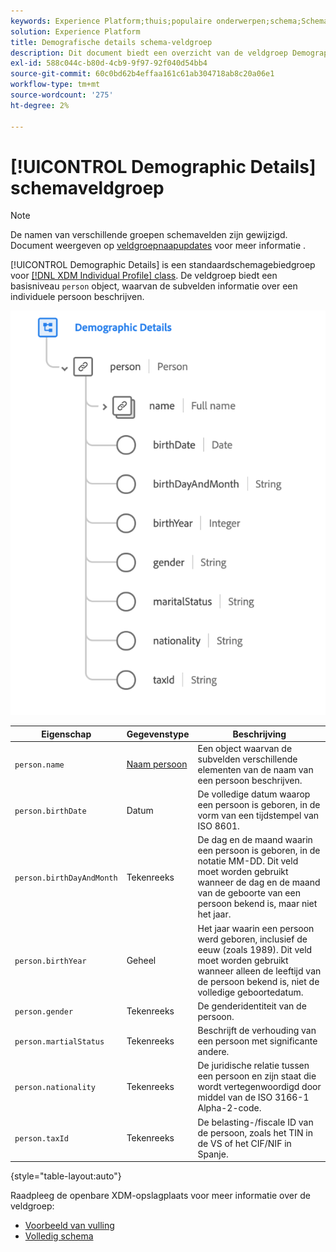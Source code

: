 ```yaml
---
keywords: Experience Platform;thuis;populaire onderwerpen;schema;Schema;XDM;individueel profiel;gebieden;schema's;Schema's;Schema ontwerp;gebiedsgroep;field groep;persoon;persoondetails;profiel persoondetails;persoon; persoon
solution: Experience Platform
title: Demografische details schema-veldgroep
description: Dit document biedt een overzicht van de veldgroep Demographic Details.
exl-id: 588c044c-b80d-4cb9-9f97-92f040d54bb4
source-git-commit: 60c0bd62b4effaa161c61ab304718ab8c20a06e1
workflow-type: tm+mt
source-wordcount: '275'
ht-degree: 2%

---
```



# [!UICONTROL Demographic Details] schemaveldgroep

>[!NOTE]
>
>De namen van verschillende groepen schemavelden zijn gewijzigd. Document weergeven op [veldgroepnaapupdates](../name-updates.md) voor meer informatie .

[!UICONTROL Demographic Details] is een standaardschemagebiedgroep voor [[!DNL XDM Individual Profile] class](../../classes/individual-profile.md). De veldgroep biedt een basisniveau `person` object, waarvan de subvelden informatie over een individuele persoon beschrijven.

![](../../images/field-groups/demographic-details.png)

| Eigenschap | Gegevenstype | Beschrijving |
| --- | --- | --- |
| `person.name` | [Naam persoon](../../data-types/person-name.md) | Een object waarvan de subvelden verschillende elementen van de naam van een persoon beschrijven. |
| `person.birthDate` | Datum | De volledige datum waarop een persoon is geboren, in de vorm van een tijdstempel van ISO 8601. |
| `person.birthDayAndMonth` | Tekenreeks | De dag en de maand waarin een persoon is geboren, in de notatie MM-DD. Dit veld moet worden gebruikt wanneer de dag en de maand van de geboorte van een persoon bekend is, maar niet het jaar. |
| `person.birthYear` | Geheel | Het jaar waarin een persoon werd geboren, inclusief de eeuw (zoals 1989). Dit veld moet worden gebruikt wanneer alleen de leeftijd van de persoon bekend is, niet de volledige geboortedatum. |
| `person.gender` | Tekenreeks | De genderidentiteit van de persoon. |
| `person.martialStatus` | Tekenreeks | Beschrijft de verhouding van een persoon met significante andere. |
| `person.nationality` | Tekenreeks | De juridische relatie tussen een persoon en zijn staat die wordt vertegenwoordigd door middel van de ISO 3166-1 Alpha-2-code. |
| `person.taxId` | Tekenreeks | De belasting-/fiscale ID van de persoon, zoals het TIN in de VS of het CIF/NIF in Spanje. |

{style="table-layout:auto"}

Raadpleeg de openbare XDM-opslagplaats voor meer informatie over de veldgroep:

* [Voorbeeld van vulling](https://github.com/adobe/xdm/blob/master/components/fieldgroups/profile/profile-person-details.example.1.json)
* [Volledig schema](https://github.com/adobe/xdm/blob/master/components/fieldgroups/profile/profile-person-details.schema.json)
